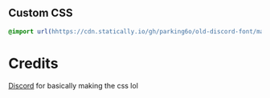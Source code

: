 ## Custom CSS
```css
@import url(hhttps://cdn.statically.io/gh/parking6o/old-discord-font/main/source.min.css);
```

# Credits
[Discord](https://discord.com/) for basically making the css lol
